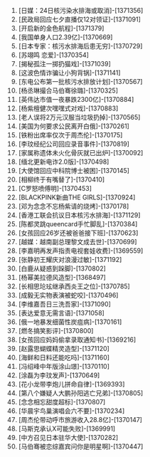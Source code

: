 
1. [日媒：24日核污染水排海或取消]-[1371356]
1. [民政局回应七夕直播仅12对领证]-[1371091]
1. [开启新的金色航程]-[1371379]
1. [我国单身人口2.39亿]-[1370669]
1. [日本专家：核污水排海后患无穷]-[1370729]
1. [苏翊鸣 恋爱]-[1370354]
1. [揭秘孤注一掷扔猫戏]-[1371039]
1. [这波色情诈骗让小狗背锅]-[1371141]
1. [东电公布第一批核污水排放计划]-[1370567]
1. [杨丞琳撮合马伯骞徐璐]-[1370325]
1. [英伟达市值一夜暴跌2300亿]-[1370884]
1. [杨紫檀健次嘿嘿式对戏]-[1370883]
1. [老人误将2万元汉服当垃圾扔掉]-[1370565]
1. [美国为何要求公民离开白俄]-[1370261]
1. [铁粉出席率仅次于周杰伦]-[1370175]
1. [李玟经纪公司回应录音事件]-[1370819]
1. [家属称遗体未火化骨灰就已出炉]-[1370092]
1. [缅北更新电诈2.0版]-[1370498]
1. [大使馆回应中科院博士被困]-[1370145]
1. [相柳终于有嘴替了]-[1370410]
1. [C罗怒喷傅明]-[1370453]
1. [BLACKPINK新曲THE GIRLS]-[1370924]
1. [邓为念念不忘杨紫请的烧烤]-[1370178]
1. [香港工联会抗议日本核污水排海]-[1371129]
1. [陈都灵跳queencard手忙脚乱]-[1370384]
1. [女孩回应26岁还被爸爸接下班]-[1370623]
1. [越媒：越南副总理黎文成去世]-[1370699]
1. [李嘉明再发声指责电视套娃收费]-[1369559]
1. [张静初王耀庆对浪漫过敏]-[1371192]
1. [白鹿从疑惑到跺脚]-[1370802]
1. [杨幂美拉德风造型]-[1368497]
1. [长相思玱玹继承西炎王之位]-[1370785]
1. [成毅无实物表演被蛇咬]-[1370496]
1. [李维嘉吾日三洗吾家]-[1371090]
1. [表达爱意无需言语]-[1371058]
1. [俄一地暴发细菌性炭疽病]-[1370161]
1. [燃冬搞笑影评]-[1370800]
1. [女孩回应妈妈偷拿录取通知书]-[1369216]
1. [赵露思蝴蝶精灵造型]-[1371120]
1. [海鲜和日料还能吃吗]-[1371160]
1. [冯绍峰中年版涂山璟]-[1370110]
1. [涂磊为李玟发声]-[1370649]
1. [花小龙带李炮儿拼命自律]-[1369393]
1. [第八个嫌疑人大鹏孙阳逃亡兄弟]-[1370805]
1. [念念相忘甜度超标]-[1370807]
1. [华晨宇鸟巢演唱会六不要]-[1370234]
1. [周杰伦带动呼市旅游收入28.8亿]-[1370147]
1. [马斯克承认X可能失败]-[1369991]
1. [中方召见日本驻华大使]-[1370282]
1. [马伯骞被恋综嘉宾问你是明星啊]-[1370447]